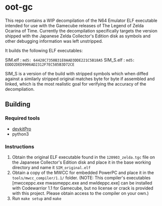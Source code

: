 # oot-gc

This repo contains a WIP decompilation of the N64 Emulator ELF executable intended for use with the Gamecube releases of The Legend of Zelda Ocarina of Time. Currently the decompilation specifically targets the version shipped with the Japanese Zelda Collector's Edition disk as symbols and other debugging information was left unstripped.

It builds the following ELF executables:

SIM.elf   : `md5: 64428C7350B31E0AAD3DDE221C5B18A5`
SIM_S.elf : `md5: EDDD2DED9906AD2312F7EC585B3D72CE`

SIM_S is a version of the build with stripped symbols which when diffed against a similarly stripped original matches byte for byte if assembled and linked, which is the most realistic goal for verifying the accuracy of the decompilation.

## Building

### Required tools

* [devkitPro](https://devkitpro.org/wiki/Getting_Started)
* python3

### Instructions

1. Obtain the original ELF executable found in the `120903_zelda.tgc` file on the Japanese Collector's Edition disk and place it in the base working directory and name it `SIM_original.elf`
2. Obtain a copy of the MWCC for embedded PowerPC and place it in the `tools/mwcc_compiler/1.1/` folder.
(NOTE: This compiler's executables [mwcceppc.exe mwasmeppc.exe and mwldeppc.exe] can be installed with Codewarrior 1.1 for Gamecube, but no license or crack is provided with this project. Please obtain access to the compiler on your own.)
3. Run `make setup` and `make`
